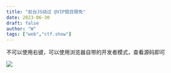 ```yaml
---
title: "前台JS绕过 @VIP题目限免"
date: 2023-06-30
draft: false
author: "W"
tags: ["web","ctf.show"]
---
```


不可以使用右键，可以使用浏览器自带的开发者模式，查看源码即可

![](/ctf.show/931/1.webp)